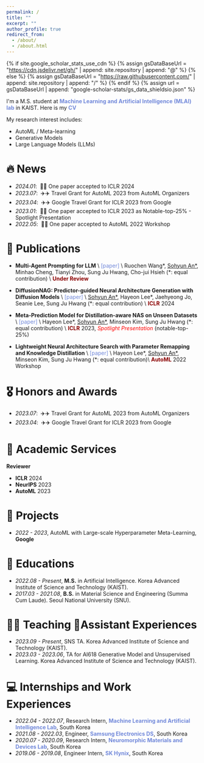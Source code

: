 ```yaml
---
permalink: /
title: ""
excerpt: ""
author_profile: true
redirect_from: 
  - /about/
  - /about.html
---
```


{% if site.google_scholar_stats_use_cdn %}
{% assign gsDataBaseUrl = "https://cdn.jsdelivr.net/gh/" | append: site.repository | append: "@" %}
{% else %}
{% assign gsDataBaseUrl = "https://raw.githubusercontent.com/" | append: site.repository | append: "/" %}
{% endif %}
{% assign url = gsDataBaseUrl | append: "google-scholar-stats/gs_data_shieldsio.json" %}

<span class='anchor' id='about-me'></span>

I'm a M.S. student at <a href="https://www.mlai-kaist.com/" style="color: #7289da; text-decoration:none">**Machine Learning and Artificial Intelligence (MLAI) lab**</a> in KAIST. Here is my <a href="https://drive.google.com/file/d/1ZS5XTJE4-Vl9c1EX6f8BB7U_2LZkOSmN/view?usp=sharing" style="color: #7289da; text-decoration: none;">**CV**</a>

My research interest includes:
- AutoML / Meta-learning
- Generative Models
- Large Language Models (LLMs)


# 🔥 News
<!-- - *2022.02*: &nbsp;🎉🎉 Lorem ipsum dolor sit amet, consectetur adipiscing elit. Vivamus ornare aliquet ipsum, ac tempus justo dapibus sit amet.  -->
- *2024.01*: &nbsp;🎉🎉 One paper accepted to ICLR 2024
- *2023.07*: &nbsp;✈️✈️ Travel Grant for AutoML 2023 from AutoML Organizers
- *2023.04*: &nbsp;✈️✈️ Google Travel Grant for ICLR 2023 from Google
- *2023.01*: &nbsp;🎉🎉 One paper accepted to ICLR 2023 as Notable-top-25% - Spotlight Presentation
- *2022.05*: &nbsp;🎉🎉 One paper accepted to AutoML 2022 Workshop 


# 📝 Publications 
<!-- <div class='paper-box'><div class='paper-box-image'><div class="badge">CVPR 2016</div><img src='images/500x300.png' alt="sym" width="100%"></div>
<div class='paper-box-text' markdown="1"> -->

<!-- [Deep Residual Learning for Image Recognition](https://openaccess.thecvf.com/content_cvpr_2016/papers/He_Deep_Residual_Learning_CVPR_2016_paper.pdf) -->
<!-- [Lightweight Neural Architecture Search with Parameter Remapping and Knowledge Distillation]
[paper](https://openreview.net/forum?id=3D2Qz9y001S)
Hayeon Lee*, **Sohyun An***, Minseon Kim, Sung Ju Hwang (*: equal contribution)
AutoML 2022 Workshop -->
 
<!-- **Kaiming He**, Xiangyu Zhang, Shaoqing Ren, Jian Sun -->

<!-- [**Project**](https://scholar.google.com/citations?view_op=view_citation&hl=zh-CN&user=DhtAFkwAAAAJ&citation_for_view=DhtAFkwAAAAJ:ALROH1vI_8AC) <strong><span class='show_paper_citations' data='DhtAFkwAAAAJ:ALROH1vI_8AC'></span></strong>
- Lorem ipsum dolor sit amet, consectetur adipiscing elit. Vivamus ornare aliquet ipsum, ac tempus justo dapibus sit amet.  -->
<!-- </div>
</div> -->
<!-- 
- **DiffusionNAG: Task-guided Neural Architecture Generation with Diffusion Models** \\
<a href="https://arxiv.org/abs/2305.16943" style="color: #7289da; text-decoration: none;">[paper]</a> \\
<u>Sohyun An*<\u>, Hayeon Lee\*, Jaehyeong Jo, Seanie Lee, Sung Ju Hwang (\*: equal contribution) \\
<span style="color:darkred">**Arxiv**</span> 
   -->
- **Multi-Agent Prompting for LLM** \\
<a href="chrome-extension://efaidnbmnnnibpcajpcglclefindmkaj/https://openreview.net/pdf/a4eaae5c2a92160517ffc834764d1ff744d22d27.pdf" style="color: #7289da; text-decoration: none;">[paper]</a> \\
Ruochen Wang\*, <u>Sohyun An*</u>, Minhao Cheng, Tianyi Zhou, Sung Ju Hwang, Cho-jui Hsieh (\*: equal contribution) \\
<span style="color:darkred">**Under Review**</span> 
   
- **DiffusionNAG: Predictor-guided Neural Architecture Generation with Diffusion Models** \\
<a href="https://arxiv.org/abs/2305.16943" style="color: #7289da; text-decoration: none;">[paper]</a> \\
<u>Sohyun An*</u>, Hayeon Lee\*, Jaehyeong Jo, Seanie Lee, Sung Ju Hwang (\*: equal contribution) \\
<span style="color:darkred">**ICLR**</span> 2024

- **Meta-Prediction Model for Distillation-aware NAS on Unseen Datasets** \\
<a href="https://openreview.net/forum?id=SEh5SfEQtqB" style="color: #7289da; text-decoration: none;">[paper]</a> \\
Hayeon Lee\*, <u>Sohyun An*</u>, Minseon Kim, Sung Ju Hwang (\*: equal contribution) \\
<span style="color:darkred">**ICLR**</span> 2023, <span style="color:red">_Spotlight Presentation_</span> (notable-top-25%) 

- **Lightweight Neural Architecture Search with Parameter Remapping and Knowledge Distillation** \\
<a href="https://openreview.net/forum?id=3D2Qz9y001S" style="color: #7289da; text-decoration: none;">[paper]</a> \\
Hayeon Lee\*, <u>Sohyun An*</u>, Minseon Kim, Sung Ju Hwang (\*: equal contribution)\\
<span style="color:darkred">**AutoML**</span> 2022 Workshop
<!-- - [Lorem ipsum dolor sit amet, consectetur adipiscing elit. Vivamus ornare aliquet ipsum, ac tempus justo dapibus sit amet](https://github.com), A, B, C, **CVPR 2020** -->


# 🎖 Honors and Awards
- *2023.07*: &nbsp;✈️✈️ Travel Grant for AutoML 2023 from AutoML Organizers
- *2023.04*: &nbsp;✈️✈️ Google Travel Grant for ICLR 2023 from Google
<!-- - *2021.09* Lorem ipsum dolor sit amet, consectetur adipiscing elit. Vivamus ornare aliquet ipsum, ac tempus justo dapibus sit amet.  -->

# 🌈 Academic Services
**Reviewer**
<!-- - **NeurIPS** 2023 -->
- **ICLR** 2024
- **NeurIPS** 2023
- **AutoML** 2023

# 🎯 Projects
- *2022 - 2023*, AutoML with Large-scale Hyperparameter Meta-Learning, **Google**

# 📖 Educations
- *2022.08 - Present*, **M.S.** in Artificial Intelligence. Korea Advanced Institute of Science and Technology (KAIST).
- *2017.03 - 2021.08*, **B.S.** in Material Science and Engineering (Summa Cum Laude). Seoul National University (SNU).

#  🧑‍🏫 Teaching Assistant Experiences
- *2023.09 - Present*, SNS TA. Korea Advanced Institute of Science and Technology (KAIST).
- *2023.03 - 2023.06*, TA for AI618 Generative Model and Unsupervised Learning. Korea Advanced Institute of Science and Technology (KAIST).

# 💻 Internships and Work Experiences
- *2022.04 - 2022.07*, Research Intern, <a href="https://www.mlai-kaist.com/" style="color: #7289da; text-decoration: none;">**Machine Learning and Artificial Intelligence Lab**</a>, South Korea 
- *2021.08 - 2022.03*, Engineer, <a href="https://semiconductor.samsung.com/kr/" style="color: #7289da; text-decoration: none;">**Samsung Electronics DS**</a>, South Korea 
- *2020.07 - 2020.09*, Research Intern, <a href="https://sites.google.com/view/snu-neuromorphic/home?authuser=0" style="color: #7289da; text-decoration: none;">**Neuromorphic Materials and Devices Lab**</a>, South Korea 
- *2019.06 - 2019.08*, Engineer Intern, <a href="https://www.skhynix.com/" style="color: #7289da; text-decoration: none;">**SK Hynix**</a>, South Korea


<!-- 
# 💬 Invited Talks
- *2021.06*, Lorem ipsum dolor sit amet, consectetur adipiscing elit. Vivamus ornare aliquet ipsum, ac tempus justo dapibus sit amet. 
- *2021.03*, Lorem ipsum dolor sit amet, consectetur adipiscing elit. Vivamus ornare aliquet ipsum, ac tempus justo dapibus sit amet.  \| [\[video\]](https://github.com/)

# 💻 Internships
- *2019.05 - 2020.02*, [Lorem](https://github.com/), China.
 -->
